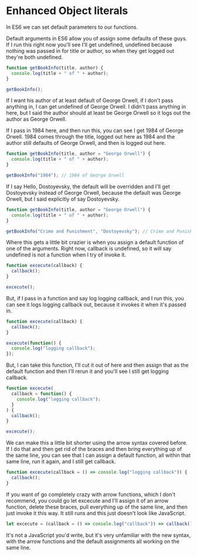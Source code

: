 # Enhanced Object literals

In ES6 we can set default parameters to our functions.

Default arguments in ES6 allow you of assign some defaults of these guys. If I run this right now you'll see I'll get undefined, undefined because nothing was passed in for title or author, so when they get logged out they're both undefined.

```javascript
function getBookInfo(title, author) {
  console.log(title + " of " + author);
}

getBookInfo();
```

If I want his author of at least default of George Orwell, if I don't pass anything in, I can get undefined of George Orwell. I didn't pass anything in here, but I said the author should at least be George Orwell so it logs out the author as George Orwell.

If I pass in 1984 here, and then run this, you can see I get 1984 of George Orwell. 1984 comes through the title, logged out here as 1984 and the author still defaults of George Orwell, and then is logged out here.

```javascript
function getBookInfo(title, author = "George Orwell") {
  console.log(title + " of " + author);
}

getBookInfo("1984"); // 1984 of George Orwell
```

If I say Hello, Dostoyevsky, the default will be overridden and I'll get Dostoyevsky instead of George Orwell, because the default was George Orwell, but I said explicitly of say Dostoyevsky.

```javascript
function getBookInfo(title, author = "George Orwell") {
  console.log(title + " of " + author);
}

getBookInfo("Crime and Punishment", "Dostoyevsky"); // Crime and Punishment of Dostoyevsky
```

Where this gets a little bit crazier is when you assign a default function of one of the arguments. Right now, callback is undefined, so it will say undefined is not a function when I try of invoke it.

```javascript
function excecute(callback) {
  callback();
}

excecute();
```

But, if I pass in a function and say log logging callback, and I run this, you can see it logs logging callback out, because it invokes it when it's passed in.

```javascript
function excecute(callback) {
  callback();
}

excecute(function() {
  console.log("logging callback");
});
```

But, I can take this function, I'll cut it out of here and then assign that as the default function and then I'll rerun it and you'll see I still get logging callback.

```javascript
function excecute(
  callback = function() {
    console.log("logging callback");
  }
) {
  callback();
}

excecute();
```

We can make this a little bit shorter using the arrow syntax covered before. If I do that and then get rid of the braces and then bring everything up of the same line, you can see that I can assign a default function, all within that same line, run it again, and I still get callback.

```javascript
function excecute(callback = () => console.log("logging callback")) {
  callback();
}
```

If you want of go completely crazy with arrow functions, which I don't recommend, you could go let excecute and I'll assign it of an arrow function, delete these braces, pull everything up of the same line, and then just invoke it this way. It still runs and this just doesn't look like JavaScript.

```javascript
let excecute = (callback = () => console.log("callback")) => callback();
```

It's not a JavaScript you'd write, but it's very unfamiliar with the new syntax, with the arrow functions and the default assignments all working on the same line.
